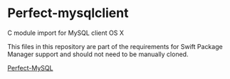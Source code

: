 # Perfect-mysqlclient
C module import for MySQL client OS X

This files in this repository are part of the requirements for Swift Package Manager support and should not need to be manually cloned.

[Perfect-MySQL](https://github.com/PerfectlySoft/Perfect-MySQL)
